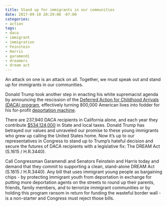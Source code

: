 ```yaml
---
title: Stand up for immigrants in our communities
date: 2017-09-18 20:29:00 -07:00
categories:
- action
tags:
- daca
- immigrant
- immigration
- Feinstein
- Harris
- garamendi
- dreamers
- dream act
---
```


An attack on one is an attack on all. Together, we must speak out and stand up for immigrants in our communities. 

Donald Trump took another step in enacting his white supremacist agenda by announcing the rescission of the [Deferred Action for Childhood Arrivals (DACA) program](https://www.youtube.com/watch?v=mqzBfZ7oSZA), effectively turning 800,000 American lives into fodder for his for-profit [deportation machine](https://www.indivisibleguide.com/resource/defund-trumps-mass-deportation-machine/). 

There are 237,940 DACA recipients in California alone, and each year they contribute [$534,124,000](https://itep.org/wp-content/uploads/2017DACA.pdf) in State and local taxes. Donald Trump has betrayed our values and unraveled our promise to these young immigrants who grew up calling the United States home. Now it’s up to our representatives in Congress to stand up to Trump’s hateful decision and secure the futures of DACA recipients with a legislative fix: The DREAM Act (S.1615 / H.R.3440).

Call Congressman Garamendi and Senators Feinstein and Harris today and demand that they commit to supporting a clean, stand-alone DREAM Act (S.1615 / H.R.3440). Any bill that uses immigrant young people as bargaining chips - by protecting immigrant youth from deportation in exchange for putting more deportation agents on the streets to round up their parents, friends, family members, and to terrorize immigrant communities or by holding this program ransom in return for funding the wasteful border wall - is a non-starter and Congress must reject those bills. 